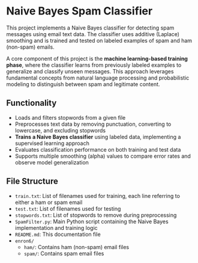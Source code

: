 # Naive Bayes Spam Classifier

This project implements a Naive Bayes classifier for detecting spam messages using email text data. The classifier uses additive (Laplace) smoothing and is trained and tested on labeled examples of spam and ham (non-spam) emails.

A core component of this project is the **machine learning-based training phase**, where the classifier learns from previously labeled examples to generalize and classify unseen messages. This approach leverages fundamental concepts from natural language processing and probabilistic modeling to distinguish between spam and legitimate content.

## Functionality

- Loads and filters stopwords from a given file
- Preprocesses text data by removing punctuation, converting to lowercase, and excluding stopwords
- **Trains a Naive Bayes classifier** using labeled data, implementing a supervised learning approach
- Evaluates classification performance on both training and test data
- Supports multiple smoothing (alpha) values to compare error rates and observe model generalization

## File Structure

- `train.txt`: List of filenames used for training, each line referring to either a ham or spam email
- `test.txt`: List of filenames used for testing
- `stopwords.txt`: List of stopwords to remove during preprocessing
- `SpamFilter.py`: Main Python script containing the Naive Bayes implementation and training logic
- `README.md`: This documentation file
- `enron6/`
  - `ham/`: Contains ham (non-spam) email files
  - `spam/`: Contains spam email files

